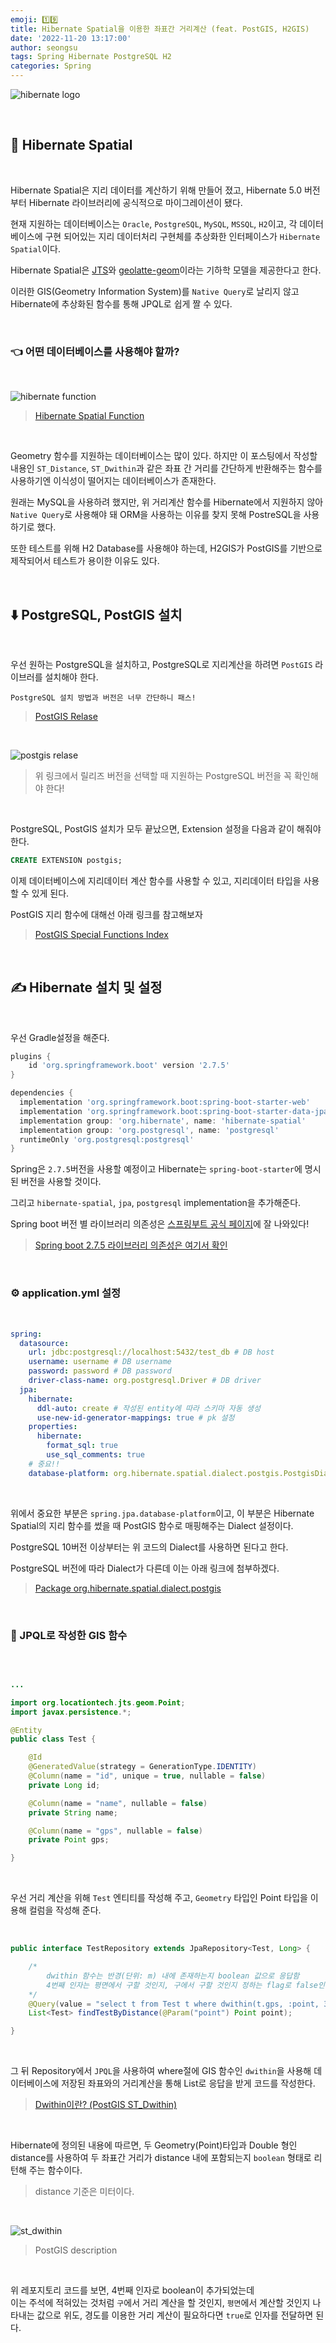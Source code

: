 ```yaml
---
emoji: 1️⃣9️⃣
title: Hibernate Spatial을 이용한 좌표간 거리계산 (feat. PostGIS, H2GIS)
date: '2022-11-20 13:17:00'
author: seongsu
tags: Spring Hibernate PostgreSQL H2
categories: Spring
---
```


![hibernate logo](./Hibernate_logo.png)

<br>

## 💽 Hibernate Spatial

<br>

Hibernate Spatial은 지리 데이터를 계산하기 위해 만들어 졌고, Hibernate 5.0 버전 부터 Hibernate 라이브러리에 공식적으로 마이그레이션이 됐다.<br>

현재 지원하는 데이터베이스는 `Oracle`, `PostgreSQL`, `MySQL`, `MSSQL`, `H2`이고, 각 데이터베이스에 구현 되어있는 지리 데이터처리 구현체를 추상화한 인터페이스가 `Hibernate Spatial`이다.<br>

Hibernate Spatial은 [JTS](https://www.tsusiatsoftware.net/jts/main.html)와 [
geolatte-geom](https://github.com/GeoLatte/geolatte-geom)이라는 기하학 모델을 제공한다고 한다.<br>

이러한 GIS(Geometry Information System)를 `Native Query`로 날리지 않고 Hibernate에 추상화된 함수를 통해 JPQL로 쉽게 짤 수 있다.<br>

<br>

### 👈 어떤 데이터베이스를 사용해야 할까?

<br>

![hibernate function](./hibernate-function.png)

> [Hibernate Spatial Function](https://docs.jboss.org/hibernate/orm/current/userguide/html_single/Hibernate_User_Guide.html#spatial-configuration)

<br>

Geometry 함수를 지원하는 데이터베이스는 많이 있다. 하지만 이 포스팅에서 작성할 내용인 `ST_Distance`, `ST_Dwithin`과 같은 좌표 간 거리를 간단하게 반환해주는 함수를 사용하기엔 이식성이 떨어지는 데이터베이스가 존재한다.<br>

원래는 MySQL을 사용하려 했지만, 위 거리계산 함수를 Hibernate에서 지원하지 않아 `Native Query`로 사용해야 돼 ORM을 사용하는 이유를 찾지 못해 PostreSQL을 사용하기로 했다.<br>

또한 테스트를 위해 H2 Database를 사용해야 하는데, H2GIS가 PostGIS를 기반으로 제작되어서 테스트가 용이한 이유도 있다.<br>

<br>

## ⬇️ PostgreSQL, PostGIS 설치

<br>

우선 원하는 PostgreSQL을 설치하고, PostgreSQL로 지리계산을 하려면 `PostGIS` 라이브러를 설치해야 한다.<br>

`PostgreSQL 설치 방법과 버전은 너무 간단하니 패스!`<br>

> [PostGIS Relase](https://postgis.net/tags/3/)

<br>

![postgis relase](./postgis-relase.png)

> 위 링크에서 릴리즈 버전을 선택할 때 지원하는 PostgreSQL 버전을 꼭 확인해야 한다!

<br>

PostgreSQL, PostGIS 설치가 모두 끝났으면, Extension 설정을 다음과 같이 해줘야 한다.<br>

```SQL
CREATE EXTENSION postgis;
```

이제 데이터베이스에 지리데이터 계산 함수를 사용할 수 있고, 지리데이터 타입을 사용할 수 있게 된다.<br>

PostGIS 지리 함수에 대해선 아래 링크를 참고해보자<br>

> [PostGIS Special Functions Index](https://postgis.net/docs/manual-1.5/ch08.html)

<br>

## ✍️ Hibernate 설치 및 설정

<br>

우선 Gradle설정을 해준다.<br>

```gradle
plugins {
    id 'org.springframework.boot' version '2.7.5'
}

dependencies {
  implementation 'org.springframework.boot:spring-boot-starter-web'
  implementation 'org.springframework.boot:spring-boot-starter-data-jpa'
  implementation group: 'org.hibernate', name: 'hibernate-spatial'
  implementation group: 'org.postgresql', name: 'postgresql'
  runtimeOnly 'org.postgresql:postgresql'
}
```

Spring은 `2.7.5`버전을 사용할 예정이고 Hibernate는 `spring-boot-starter`에 명시된 버전을 사용할 것이다.<br>

그리고 `hibernate-spatial`, `jpa`, `postgresql` implementation을 추가해준다.<br>

Spring boot 버전 별 라이브러리 의존성은 [스프링부트 공식 페이지](https://spring.io/blog)에 잘 나와있다!<br>

> [Spring boot 2.7.5 라이브러리 의존성은 여기서 확인](https://docs.spring.io/spring-boot/docs/2.7.5/reference/html/dependency-versions.html#appendix.dependency-versions)

<br>

### ⚙️ application.yml 설정

<br>

```yml
spring:
  datasource:
    url: jdbc:postgresql://localhost:5432/test_db # DB host
    username: username # DB username
    password: password # DB password
    driver-class-name: org.postgresql.Driver # DB driver
  jpa:
    hibernate:
      ddl-auto: create # 작성된 entity에 따라 스키마 자동 생성
      use-new-id-generator-mappings: true # pk 설정
    properties:
      hibernate:
        format_sql: true
        use_sql_comments: true
    # 중요!!
    database-platform: org.hibernate.spatial.dialect.postgis.PostgisDialect
```

<br>

위에서 중요한 부분은 `spring.jpa.database-platform`이고, 이 부분은 Hibernate Spatial의 지리 함수를 썼을 때 PostGIS 함수로 매핑해주는 Dialect 설정이다.<br>

PostgreSQL 10버전 이상부터는 위 코드의 Dialect를 사용하면 된다고 한다.<br>

PostgreSQL 버전에 따라 Dialect가 다른데 이는 아래 링크에 첨부하겠다.<br>

> [Package org.hibernate.spatial.dialect.postgis](https://docs.jboss.org/hibernate/orm/5.4/javadocs/org/hibernate/spatial/dialect/postgis/package-summary.html)

<br>

### 🔌 JPQL로 작성한 GIS 함수

<br>

```Java

...

import org.locationtech.jts.geom.Point;
import javax.persistence.*;

@Entity
public class Test {

    @Id
    @GeneratedValue(strategy = GenerationType.IDENTITY)
    @Column(name = "id", unique = true, nullable = false)
    private Long id;

    @Column(name = "name", nullable = false)
    private String name;

    @Column(name = "gps", nullable = false)
    private Point gps;

}
```

<br>

우선 거리 계산을 위해 `Test` 엔티티를 작성해 주고, `Geometry` 타입인 Point 타입을 이용해 컬럼을 작성해 준다.<br>

<br>

```Java
public interface TestRepository extends JpaRepository<Test, Long> {

    /*
        dwithin 함수는 반경(단위: m) 내에 존재하는지 boolean 값으로 응답함
        4번째 인자는 평면에서 구할 것인지, 구에서 구할 것인지 정하는 flag로 false인 경우 구에서 거리를 계산함
    */
    @Query(value = "select t from Test t where dwithin(t.gps, :point, 30000, false) = true")
    List<Test> findTestByDistance(@Param("point") Point point);

}
```

<br>

그 뒤 Repository에서 `JPQL`을 사용하여 where절에 GIS 함수인 `dwithin`을 사용해 데이터베이스에 저장된 좌표와의 거리계산을 통해 List로 응답을 받게 코드를 작성한다.<br>

> [Dwithin이란? (PostGIS ST_Dwithin)](https://postgis.net/docs/ST_DWithin.html)

<br>

Hibernate에 정의된 내용에 따르면, 두 Geometry(Point)타입과 Double 형인 distance를 사용하여 두 좌표간 거리가 distance 내에 포함되는지 `boolean` 형태로 리턴해 주는 함수이다.<br>

> distance 기준은 미터이다.

<br>

![st_dwithin](./st_diwthin.png)

> PostGIS description

<br>

위 레포지토리 코드를 보면, 4번째 인자로 boolean이 추가되었는데<br>
이는 주석에 적혀있는 것처럼 `구`에서 거리 계산을 할 것인지, `평면`에서 계산할 것인지 나타내는 값으로 위도, 경도를 이용한 거리 계산이 필요하다면 `true`로 인자를 전달하면 된다.<br>

<br>

```toc

```

<br>
<br>
